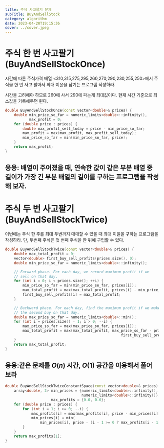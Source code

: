 ```yaml
---
title: 주식 사고팔기 문제
subTitle: BuyAndSellStock
category: algorithm
date: 2023-04-20T19:15:36
cover: ../cover.jpeg
---
```


# 주식 한 번 사고팔기(BuyAndSellStockOnce)

시간에 따른 주식가격 배열 <310,315,275,295,260,270,290,230,255,250\>에서 주식을 한 번 사고 팔아서 최대 이윤을 남기는 프로그램 작성하라.

시간을 고려해야 하므로 260에 사서 290에 파는게 최대값이다. 현재 시간 기준으로 최소값을 기록해두면 된다.

```cpp
double BuyAndSellStockOnce(const vector<double>& prices) {
    double min_price_so_far = numeric_limits<double>::infinity(),
           max_profit = 0;
    for (double price : prices) {
        double max_profit_sell_today = price - min_price_so_far;
        max_profit = max(max_profit, max_profit_sell_today);
        min_price_so_far = min(min_price_so_far, price);
    }
    return max_profit;
}
```

## 응용: 배열이 주어졌을 때, 연속한 값이 같은 부분 배열 중 길이가 가장 긴 부분 배열의 길이를 구하는 프로그램을 작성해 보자.

# 주식 두 번 사고팔기(BuyAndSellStockTwice)

이번에는 주식 한 주를 최대 두번까지 매매할 수 있을 때 최대 이윤을 구하는 프로그램을 작성하라. 단, 두번째 주식은 첫 번째 주식을 판 뒤에 구입할 수 있다.

```cpp
double BuyAndSellStockTwice(const vector<double>& prices) {
    double max_total_profit = 0;
    vector<double> first_buy_sell_profits(prices.size(), 0);
    double min_price_so_far = numeric_limits<double>::infinity();

    // Forward phase. For each day, we record maximum profit if we
    // sell on that day.
    for (int i = 0; i < prices.size(); ++i) {
        min_price_so_far = min(min_price_so_far, prices[i]);
        max_total_profit = max(max_total_profit, prices[i] - min_price_so_far);
        first_buy_sell_profits[i] = max_total_profit;
    }

    // Backward phase. For each day, find the maximum profit if we make
    // the second buy on that day.
    double max_price_so_far = numeric_limits<double>::min();
    for (int i = prices.size() - 1; i > 0; --i) {
        max_price_so_far = max(max_price_so_far, prices[i]);
        max_total_profit = max(max_total_profit, max_price_so_far - prices[i] +
                                                     first_buy_sell_profits[i]);
    }
    return max_total_profit;
}
```

## 응용:같은 문제를 $O(n)$ 시간, $O(1)$ 공간을 이용해서 풀어 보라

```cpp
double BuyAndSellStockTwiceConstantSpace(const vector<double>& prices) {
    array<double, 2> min_prices = {numeric_limits<double>::infinity(),
                                   numeric_limits<double>::infinity()},
                     max_profits = {0.0, 0.0};
    for (double price : prices) {
        for (int i = 1; i >= 0; --i) {
            max_profits[i] = max(max_profits[i], price - min_prices[i]);
            min_prices[i] = min(
                min_prices[i], price - (i - 1 >= 0 ? max_profits[i - 1] : 0.0));
        }
    }
    return max_profits[1];
}
```
